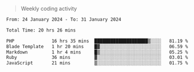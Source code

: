 > Weekly coding activity
<!--START_SECTION:waka-->

```txt
From: 24 January 2024 - To: 31 January 2024

Total Time: 20 hrs 26 mins

PHP              16 hrs 35 mins  ████████████████████▒░░░░   81.19 %
Blade Template   1 hr 20 mins    █▓░░░░░░░░░░░░░░░░░░░░░░░   06.59 %
Markdown         1 hr 4 mins     █▒░░░░░░░░░░░░░░░░░░░░░░░   05.25 %
Ruby             36 mins         ▓░░░░░░░░░░░░░░░░░░░░░░░░   03.01 %
JavaScript       21 mins         ▒░░░░░░░░░░░░░░░░░░░░░░░░   01.75 %
```

<!--END_SECTION:waka-->
